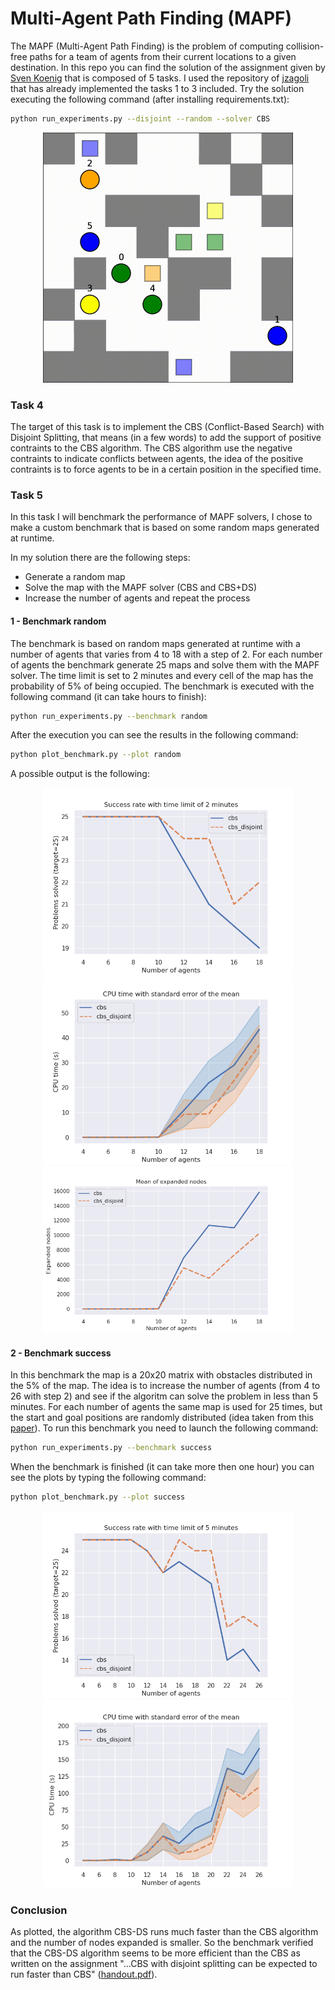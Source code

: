 # Multi-Agent Path Finding (MAPF)
The MAPF (Multi-Agent Path Finding) is the problem of computing collision-free paths for a team of agents from their current locations to a given destination. In this repo you can find the solution of the assignment given by [Sven Koenig](http://idm-lab.org/project-p/project.html) that is composed of 5 tasks. I used the repository of [jzagoli](https://github.com/jzagoli) that has already implemented the tasks 1 to 3 included. Try the solution executing the following command (after installing requirements.txt):

```bash
python run_experiments.py --disjoint --random --solver CBS
```
<p align="center">
    <img style="width:400px" src="img/output.gif"/>
</p>

### Task 4
The target of this task is to implement the CBS (Conflict-Based Search) with Disjoint Splitting, that means (in a few words)
to add the support of positive contraints to the CBS algorithm. The CBS algorithm use the negative contraints to
indicate conflicts between agents, the idea of the positive contraints is to force agents to be in a certain position
in the specified time.

### Task 5
In this task I will benchmark the performance of MAPF solvers, I chose to make a custom benchmark that is
based on some random maps generated at runtime.

In my solution there are the following steps:
- Generate a random map
- Solve the map with the MAPF solver (CBS and CBS+DS)
- Increase the number of agents and repeat the process

#### 1 - Benchmark random
The benchmark is based on random maps generated at runtime with a number of agents that varies from 4 to 18 with a step of 2. For each number of agents the benchmark generate 25 maps and solve them with the MAPF solver. The time limit is set to 2 minutes and every cell of the map has the probability of 5% of being occupied.
The benchmark is executed with the following command (it can take hours to finish):
```bash
python run_experiments.py --benchmark random
```
After the execution you can see the results in the following command:
```bash
python plot_benchmark.py --plot random
```
A possible output is the following:
<p align="center">
    <img style="width:400px" src="img/plot_1_1.png"/>
    <img style="width:400px" src="img/plot_1_2.png"/>
    <img style="width:400px" src="img/plot_1_3.png"/>
</p>

#### 2 - Benchmark success
In this benchmark the map is a 20x20 matrix with obstacles distributed in the 5% of the map. The idea is to increase the number of agents (from 4 to 26 with step 2) and see if the algoritm can solve the problem in less than 5 minutes. For each number of agents the same map is used for 25 times, but the start and goal positions are randomly distributed (idea taken from this [paper](http://idm-lab.org/bib/abstracts/papers/icaps19a.pdf)).
To run this benchmark you need to launch the following command:

```bash
python run_experiments.py --benchmark success
```
When the benchmark is finished (it can take more then one hour) you can see the plots by typing the following command:
```bash
python plot_benchmark.py --plot success
```
<p align="center">
    <img style="width:400px" src="img/plot_2_1.png"/>
    <img style="width:400px" src="img/plot_2_2.png"/>
</p>

### Conclusion
As plotted, the algorithm CBS-DS runs much faster than the CBS algorithm and the number of nodes expanded is smaller. So the benchmark verified that the CBS-DS algorithm seems to be more efficient than the CBS as written on the assignment "...CBS with disjoint splitting can be expected to run faster than CBS" ([handout.pdf](pdf/handout.pdf)).